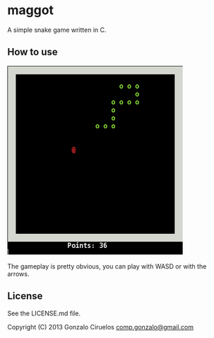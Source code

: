 maggot
======

A simple snake game written in C.

How to use
----------

![A screenshot of the gameplay](/img/example.png "Screenshot")

The gameplay is pretty obvious, you can play with WASD or with the arrows.

License
-------

See the LICENSE.md file.

Copyright (C) 2013 Gonzalo Ciruelos <comp.gonzalo@gmail.com>
